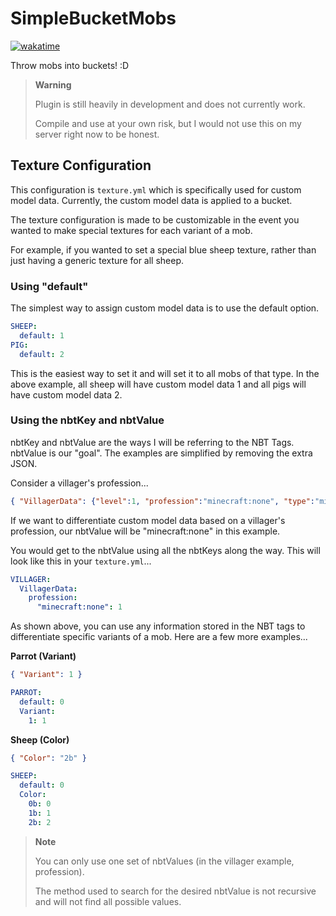 # SimpleBucketMobs

[![wakatime](https://wakatime.com/badge/user/1f3b44b5-611a-484d-bcdc-b2084eefec1a/project/2a7588f5-f1d8-4dae-aa7b-fea0bf437f78.svg)](https://wakatime.com/@1f3b44b5-611a-484d-bcdc-b2084eefec1a/projects/szguvxhtkl)

Throw mobs into buckets! :D

> **Warning**
> 
> Plugin is still heavily in development and does not currently work.
> 
> Compile and use at your own risk, but I would not use this on my server right now to be honest.

## Texture Configuration

This configuration is `texture.yml` which is specifically used for custom model data. Currently, the custom model data is applied to a bucket.

The texture configuration is made to be customizable in the event you wanted to make special textures for each variant of a mob.

For example, if you wanted to set a special blue sheep texture, rather than just having a generic texture for all sheep.

### Using "default"

The simplest way to assign custom model data is to use the default option.

```yaml
SHEEP:
  default: 1
PIG:
  default: 2
```

This is the easiest way to set it and will set it to all mobs of that type.
In the above example, all sheep will have custom model data 1 and all pigs will have custom model data 2.

### Using the nbtKey and nbtValue

nbtKey and nbtValue are the ways I will be referring to the NBT Tags. nbtValue is our "goal".  The examples are simplified by removing the extra JSON.

Consider a villager's profession...

```json
{ "VillagerData": {"level":1, "profession":"minecraft:none", "type":"minecraft:desert"} }
```

If we want to differentiate custom model data based on a villager's profession, our nbtValue will be "minecraft:none" in this example.

You would get to the nbtValue using all the nbtKeys along the way. This will look like this in your `texture.yml`...

```yaml
VILLAGER:
  VillagerData:
    profession:
      "minecraft:none": 1
```

As shown above, you can use any information stored in the NBT tags to differentiate specific variants of a mob. Here are a few more examples...

**Parrot (Variant)**

```json
{ "Variant": 1 }
```
```yaml
PARROT:
  default: 0
  Variant:
    1: 1
```

**Sheep (Color)**

```json
{ "Color": "2b" }
```
```yaml
SHEEP:
  default: 0
  Color:
    0b: 0
    1b: 1
    2b: 2
```

> **Note**
> 
> You can only use one set of nbtValues (in the villager example, profession).
> 
> The method used to search for the desired nbtValue is not recursive and will not find all possible values.
